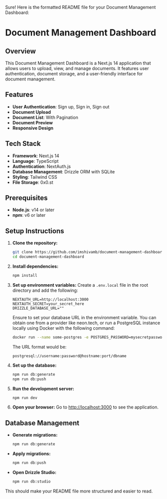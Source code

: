 Sure! Here is the formatted README file for your Document Management Dashboard:

# Document Management Dashboard

## Overview

This Document Management Dashboard is a Next.js 14 application that allows users to upload, view, and manage documents. It features user authentication, document storage, and a user-friendly interface for document management.

## Features

- **User Authentication**: Sign up, Sign in, Sign out
- **Document Upload**
- **Document List**: With Pagination
- **Document Preview**
- **Responsive Design**

## Tech Stack

- **Framework**: Next.js 14
- **Language**: TypeScript
- **Authentication**: NextAuth.js
- **Database Management**: Drizzle ORM with SQLite
- **Styling**: Tailwind CSS
- **File Storage**: 0x0.st

## Prerequisites

- **Node.js**: v14 or later
- **npm**: v6 or later

## Setup Instructions

1. **Clone the repository:**
    ```sh
    git clone https://github.com/imshivamb/document-management-dashboard.git
    cd document-management-dashboard
    ```

2. **Install dependencies:**
    ```sh
    npm install
    ```

3. **Set up environment variables:**
    Create a `.env.local` file in the root directory and add the following:
    ```env
    NEXTAUTH_URL=http://localhost:3000
    NEXTAUTH_SECRET=your_secret_here
    DRIZZLE_DATABASE_URL=""
    ```

    Ensure to set your database URL in the environment variable. You can obtain one from a provider like neon.tech, or run a PostgreSQL instance locally using Docker with the following command:
    ```sh
    docker run --name some-postgres -e POSTGRES_PASSWORD=mysecretpassword -d postgres
    ```

    The URL format would be:
    ```
    postgresql://username:password@hostname:port/dbname
    ```

4. **Set up the database:**
    ```sh
    npm run db:generate
    npm run db:push
    ```

5. **Run the development server:**
    ```sh
    npm run dev
    ```

6. **Open your browser:**
    Go to [http://localhost:3000](http://localhost:3000) to see the application.

## Database Management

- **Generate migrations:**
    ```sh
    npm run db:generate
    ```
- **Apply migrations:**
    ```sh
    npm run db:push
    ```
- **Open Drizzle Studio:**
    ```sh
    npm run db:studio
    ```

This should make your README file more structured and easier to read.
